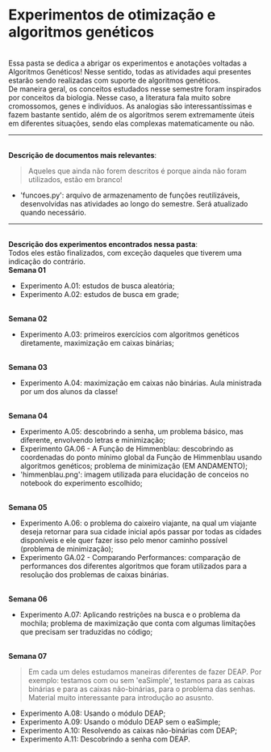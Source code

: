 # Experimentos de otimização e algoritmos genéticos

<br><justify>Essa pasta se dedica a abrigar os experimentos e anotações voltadas a Algoritmos Genéticos! Nesse sentido, todas as atividades aqui presentes estarão sendo realizadas com suporte de algoritmos genéticos.
<br> De maneira geral, os conceitos estudados nesse semestre foram inspirados por conceitos da biologia. Nesse caso, a literatura fala muito sobre cromossomos, genes e indivíduos. As analogias são interessantíssimas e fazem bastante sentido, além de os algoritmos serem extremamente úteis em diferentes situações, sendo elas complexas matematicamente ou não.</justify>

<hr>

<br>**Descrição de documentos mais relevantes**:
> Aqueles que ainda não forem descritos é porque ainda não foram utilizados, estão em branco!
- 'funcoes.py': arquivo de armazenamento de funções reutilizáveis, desenvolvidas nas atividades ao longo do semestre. Será atualizado quando necessário.

<hr> 

<br>**Descrição dos experimentos encontrados nessa pasta**:
<br> Todos eles estão finalizados, com exceção daqueles que tiverem uma indicação do contrário.
<br>**Semana 01**
- Experimento A.01: estudos de busca aleatória;
- Experimento A.02: estudos de busca em grade;

<br>**Semana 02**
- Experimento A.03: primeiros exercícios com algoritmos genéticos diretamente, maximização em caixas binárias;

<br>**Semana 03**
- Experimento A.04: maximização em caixas não binárias. Aula ministrada por um dos alunos da classe!

<br>**Semana 04**
- Experimento A.05: descobrindo a senha, um problema básico, mas diferente, envolvendo letras e minimização;
- Experimento GA.06 - A Função de Himmenblau: descobrindo as coordenadas do ponto mínimo global da Função de Himmenblau usando algoritmos genéticos; problema de minimização (EM ANDAMENTO);
- 'himmenblau.png': imagem utilizada para elucidação de conceios no notebook do experimento escolhido;

<br>**Semana 05**
- Experimento A.06: o problema do caixeiro viajante, na qual um viajante deseja retornar para sua cidade inicial após passar por todas as cidades disponíveis e ele quer fazer isso pelo menor caminho possível (problema de minimização);
- Experimento GA.02 - Comparando Performances: comparação de performances dos diferentes algoritmos que foram utilizados para a resolução dos problemas de caixas binárias.

<br>**Semana 06**
- Experimento A.07: Aplicando restrições na busca e o problema da mochila; problema de maximização que conta com algumas limitações que precisam ser traduzidas no código;

<br>**Semana 07**
> Em cada um deles estudamos maneiras diferentes de fazer DEAP. Por exemplo: testamos com ou sem 'eaSimple', testamos para as caixas binárias e para as caixas não-binárias, para o problema das senhas. Material muito interessante para introdução ao asusnto.
- Experimento A.08: Usando o módulo DEAP;
- Experimento A.09: Usando o módulo DEAP sem o eaSimple;
- Experimento A.10: Resolvendo as caixas não-binárias com DEAP;
- Experimento A.11: Descobrindo a senha com DEAP.

